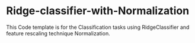 # Ridge-classifier-with-Normalization
This Code template is for the Classification tasks using RidgeClassifier and feature rescaling technique Normalization.
